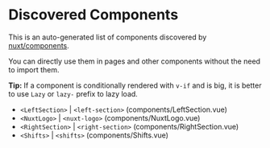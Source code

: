 # Discovered Components

This is an auto-generated list of components discovered by [nuxt/components](https://github.com/nuxt/components).

You can directly use them in pages and other components without the need to import them.

**Tip:** If a component is conditionally rendered with `v-if` and is big, it is better to use `Lazy` or `lazy-` prefix to lazy load.

- `<LeftSection>` | `<left-section>` (components/LeftSection.vue)
- `<NuxtLogo>` | `<nuxt-logo>` (components/NuxtLogo.vue)
- `<RightSection>` | `<right-section>` (components/RightSection.vue)
- `<Shifts>` | `<shifts>` (components/Shifts.vue)
